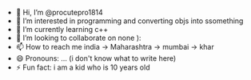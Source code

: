 - 👋 Hi, I’m @procutepro1814
- 👀 I’m interested in programming and converting objs into ssomething
- 🌱 I’m currently learning c++
- 💞️ I’m looking to collaborate on none ):
- 📫 How to reach me india -> Maharashtra -> mumbai -> khar
- 😄 Pronouns: ... (i don't know what to write here)
- ⚡ Fun fact: i am a kid who is 10 years old

<!---
procutepro1814/procutepro1814 is a ✨ special ✨ repository because its `README.md` (this file) appears on your GitHub profile.
You can click the Preview link to take a look at your changes.
--->
